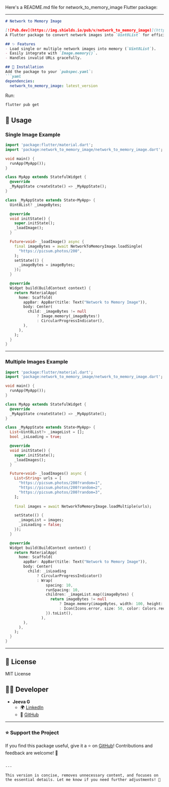 Here's a README.md file for network_to_memory_image Flutter package:

---

```md
# Network to Memory Image

[![Pub.dev](https://img.shields.io/pub/v/network_to_memory_image)](https://pub.dev/packages/network_to_memory_image)  
A Flutter package to convert network images into `Uint8List` for efficient image manipulation and offline usage.

## ✨ Features
- Load single or multiple network images into memory (`Uint8List`).
- Easily integrate with `Image.memory()`.
- Handles invalid URLs gracefully.

## 🚀 Installation
Add the package to your `pubspec.yaml`:
```yaml
dependencies:
  network_to_memory_image: latest_version
```

Run:
```sh
flutter pub get
```

## 📌 Usage

### **Single Image Example**
```dart
import 'package:flutter/material.dart';
import 'package:network_to_memory_image/network_to_memory_image.dart';

void main() {
  runApp(MyApp());
}

class MyApp extends StatefulWidget {
  @override
  _MyAppState createState() => _MyAppState();
}

class _MyAppState extends State<MyApp> {
  Uint8List? _imageBytes;

  @override
  void initState() {
    super.initState();
    _loadImage();
  }

  Future<void> _loadImage() async {
    final imageBytes = await NetworkToMemoryImage.loadSingle(
      "https://picsum.photos/200",
    );
    setState(() {
      _imageBytes = imageBytes;
    });
  }

  @override
  Widget build(BuildContext context) {
    return MaterialApp(
      home: Scaffold(
        appBar: AppBar(title: Text("Network to Memory Image")),
        body: Center(
          child: _imageBytes != null
              ? Image.memory(_imageBytes!)
              : CircularProgressIndicator(),
        ),
      ),
    );
  }
}
```

---

### **Multiple Images Example**
```dart
import 'package:flutter/material.dart';
import 'package:network_to_memory_image/network_to_memory_image.dart';

void main() {
  runApp(MyApp());
}

class MyApp extends StatefulWidget {
  @override
  _MyAppState createState() => _MyAppState();
}

class _MyAppState extends State<MyApp> {
  List<Uint8List?> _imageList = [];
  bool _isLoading = true;

  @override
  void initState() {
    super.initState();
    _loadImages();
  }

  Future<void> _loadImages() async {
    List<String> urls = [
      "https://picsum.photos/200?random=1",
      "https://picsum.photos/200?random=2",
      "https://picsum.photos/200?random=3",
    ];
    
    final images = await NetworkToMemoryImage.loadMultiple(urls);

    setState(() {
      _imageList = images;
      _isLoading = false;
    });
  }

  @override
  Widget build(BuildContext context) {
    return MaterialApp(
      home: Scaffold(
        appBar: AppBar(title: Text("Network to Memory Image")),
        body: Center(
          child: _isLoading
              ? CircularProgressIndicator()
              : Wrap(
                  spacing: 10,
                  runSpacing: 10,
                  children: _imageList.map((imageBytes) {
                    return imageBytes != null
                        ? Image.memory(imageBytes, width: 100, height: 100)
                        : Icon(Icons.error, size: 50, color: Colors.red);
                  }).toList(),
                ),
        ),
      ),
    );
  }
}
```

---

## 📜 License
MIT License

## 🧑‍💻 Developer
- **Jeeva G**
  - 🌍 [LinkedIn](https://www.linkedin.com/in/jeeva-g-r0628/)
  - 📂 [GitHub](https://github.com/Jeeva0604/network_to_memory_image)

---

### ⭐ **Support the Project**
If you find this package useful, give it a ⭐ on [GitHub](https://github.com/Jeeva0604/network_to_memory_image)! Contributions and feedback are welcome! 🚀
```

---

This version is concise, removes unnecessary content, and focuses on the essential details. Let me know if you need further adjustments! 🚀